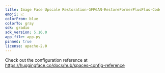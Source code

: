 ```yaml
---
title: Image Face Upscale Restoration-GFPGAN-RestoreFormerPlusPlus-CodeFormer
emoji: 📈
colorFrom: blue
colorTo: gray
sdk: gradio
sdk_version: 5.16.0
app_file: app.py
pinned: true
license: apache-2.0
---
```


Check out the configuration reference at https://huggingface.co/docs/hub/spaces-config-reference
